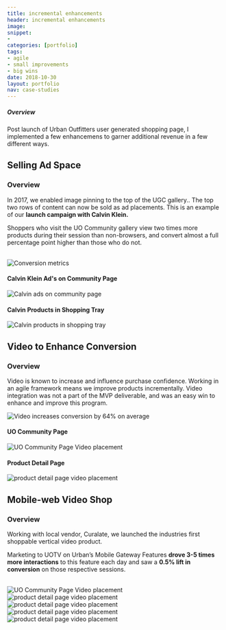 ```yaml
---
title: incremental enhancements
header: incremental enhancements
image: 
snippet:
- 
categories: [portfolio]
tags: 
- agile
- small improvements
- big wins
date: 2018-10-30
layout: portfolio
nav: case-studies
---
```

<!-- user story -->
<div class="w3-row block-head">
		<div class="w3-col w3-container m1"></div>
		<div class="w3-col w3-container m10">
			<h5>Overview</h5>
			<p>Post launch of Urban Outfitters user generated shopping page, I implemented a few enhancemens to garner additional revenue in a few different ways.</p>
		</div>
		<div class="w3-col w3-container m1"></div>
</div>		

<!-- Calvin Advertising -->	
<div class="w3-row">
	<div class="w3-col w3-container m1"></div>
	<div class="w3-col w3-container m10">
		<h2>Selling Ad Space</h2>
	</div>
	<div class="w3-col w3-container m1"></div>
</div>
<div class="w3-row">
	<div class="w3-col w3-container m1"></div>
	<div class="w3-col w3-container m6">
		<h3>Overview</h3>
		<p>In 2017, we enabled image pinning to the top of the UGC gallery.. The top two rows of content can now be sold as ad placements. This is an example of our <b>launch campaign with Calvin Klein.</b></p>
		<p>Shoppers who visit the UO Community gallery view two times more products during their session than non-browsers, and convert almost a full percentage point higher than those who do not.</p><br>
	</div>
	<div class="w3-col w3-container m1">
	</div>
	<div class="w3-col m3">
	    <img src="https://coianac.github.io/img/UGC-adSpace.jpg" alt="Conversion metrics">
	</div>
	<div class="w3-col w3-container m1"></div>
</div>

<div class="w3-row">
	<div class="w3-col w3-container m1"></div>
	<div class="w3-col w3-container m4">
		<h4>Calvin Klein Ad's on Community Page</h4>
	    <img src="https://coianac.github.io/img/UGC-adSpace-community.jpg" alt="Calvin ads on community page">
	</div>
	<div class="w3-col w3-container m1"></div>
	<div class="w3-col w3-container m4">
		<h4>Calvin Products in Shopping Tray</h4>
	    <img src="https://coianac.github.io/img/UGC-adSpace-tray.jpg" alt="Calvin products in shopping tray">
	</div>
	<div class="w3-col w3-container m2"></div>
</div>

<!-- video to enhance conversion -->	
<div class="w3-row">
	<div class="w3-col w3-container m1"></div>
	<div class="w3-col w3-container m10">
		<h2>Video to Enhance Conversion</h2>
	</div>
	<div class="w3-col w3-container m1"></div>	
</div>

<div class="w3-row">
	<div class="w3-col w3-container m1"></div>
	<div class="w3-col w3-container m7">
		<h3>Overview</h3>
		<p>Video is known to increase and influence purchase confidence. Working in an agile framework means we improve products incrementally. Video integration was not a part of the MVP deliverable, and was an easy win to enhance and improve this program.</p>
	</div>
	<div class="w3-col w3-container m1">
	</div>
	<div class="w3-col m2">
	    <img src="https://coianac.github.io/img/UGC-video-conversion.jpg" alt="Video increases conversion by 64% on average">
	</div>
	<div class="w3-col w3-container m1"></div>
</div>

<div class="w3-row">
	<div class="w3-col w3-container m1"></div>
	<div class="w3-col w3-container m4">
		<h4>UO Community Page</h4>
	    <img src="https://coianac.github.io/img/UGC-community-video.jpg" alt="UO Community Page Video placement">
	</div>
	<div class="w3-col w3-container m1"></div>
	<div class="w3-col w3-container m4">
		<h4>Product Detail Page</h4>
	    <img src="https://coianac.github.io/img/UGC-pdp-video.jpg" alt="product detail page video placement">
	</div>
	<div class="w3-col w3-container m2"></div>
</div>

<!-- mobile-web video shopping -->	
<div class="w3-row">
	<div class="w3-col w3-container m1"></div>
	<div class="w3-col w3-container m10">
		<h2>Mobile-web Video Shop</h2>
		<h3>Overview</h3>
		<p>Working with local vendor, Curalate, we launched the industries first shoppable vertical video product.</p>
		<p>Marketing to UOTV on Urban’s Mobile Gateway Features <b>drove 3-5 times more interactions</b> to this feature each day and saw a <b>0.5% lift in conversion</b> on those respective sessions.</p><br>
	</div>
	<div class="w3-col w3-container m1"></div>
</div>

<div class="w3-row">
	<div class="w3-col w3-container m1"></div>
	<div class="w3-col w3-container m3">
	    <img src="https://coianac.github.io/img/UGC-uotv.jpg" alt="UO Community Page Video placement">
	</div>
	<div class="w3-col m7">
		<div class="row">
			<div class="w3-col w3-quarter">
			    <img src="https://coianac.github.io/img/UGC-uotv-1.jpg" alt="product detail page video placement">
			</div>
			<div class="w3-col w3-quarter">
			    <img src="https://coianac.github.io/img/UGC-uotv-2.jpg" alt="product detail page video placement">
			</div>
			<div class="w3-col w3-quarter">
			    <img src="https://coianac.github.io/img/UGC-uotv-3.jpg" alt="product detail page video placement">
			</div>
			<div class="w3-col w3-quarter">
			    <img src="https://coianac.github.io/img/UGC-uotv-4.jpg" alt="product detail page video placement">
			</div>
		</div>
	</div>
	<div class="w3-col w3-container m1"></div>
</div>

